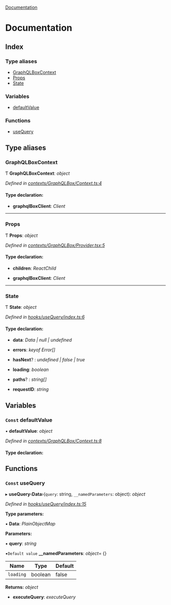 [Documentation](README.md)

# Documentation

## Index

### Type aliases

* [GraphQLBoxContext](README.md#graphqlboxcontext)
* [Props](README.md#props)
* [State](README.md#state)

### Variables

* [defaultValue](README.md#const-defaultvalue)

### Functions

* [useQuery](README.md#const-usequery)

## Type aliases

###  GraphQLBoxContext

Ƭ **GraphQLBoxContext**: *object*

*Defined in [contexts/GraphQLBox/Context.ts:4](https://github.com/badbatch/graphql-box/blob/cbed108/packages/react/src/contexts/GraphQLBox/Context.ts#L4)*

#### Type declaration:

* **graphqlBoxClient**: *Client*

___

###  Props

Ƭ **Props**: *object*

*Defined in [contexts/GraphQLBox/Provider.tsx:5](https://github.com/badbatch/graphql-box/blob/cbed108/packages/react/src/contexts/GraphQLBox/Provider.tsx#L5)*

#### Type declaration:

* **children**: *ReactChild*

* **graphqlBoxClient**: *Client*

___

###  State

Ƭ **State**: *object*

*Defined in [hooks/useQuery/index.ts:6](https://github.com/badbatch/graphql-box/blob/cbed108/packages/react/src/hooks/useQuery/index.ts#L6)*

#### Type declaration:

* **data**: *Data | null | undefined*

* **errors**: *keyof Error[]*

* **hasNext**? : *undefined | false | true*

* **loading**: *boolean*

* **paths**? : *string[]*

* **requestID**: *string*

## Variables

### `Const` defaultValue

• **defaultValue**: *object*

*Defined in [contexts/GraphQLBox/Context.ts:8](https://github.com/badbatch/graphql-box/blob/cbed108/packages/react/src/contexts/GraphQLBox/Context.ts#L8)*

#### Type declaration:

## Functions

### `Const` useQuery

▸ **useQuery**‹**Data**›(`query`: string, `__namedParameters`: object): *object*

*Defined in [hooks/useQuery/index.ts:15](https://github.com/badbatch/graphql-box/blob/cbed108/packages/react/src/hooks/useQuery/index.ts#L15)*

**Type parameters:**

▪ **Data**: *PlainObjectMap*

**Parameters:**

▪ **query**: *string*

▪`Default value`  **__namedParameters**: *object*= {}

Name | Type | Default |
------ | ------ | ------ |
`loading` | boolean | false |

**Returns:** *object*

* **executeQuery**: *executeQuery*
